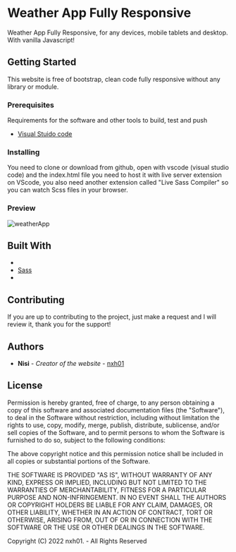 # Weather App Fully Responsive

Weather App Fully Responsive, for any devices, mobile tablets and desktop. With vanilla Javascript!

## Getting Started

This website is free of bootstrap, clean code fully responsive without any library or module.

### Prerequisites

Requirements for the software and other tools to build, test and push

- [Visual Stuido code](https://code.visualstudio.com/)

### Installing

You need to clone or download from github, open with vscode (visual studio code) and the index.html file you need to host it with live server extension on VScode, you also need another extension called "Live Sass Compiler" so you can watch Scss files in your browser.

### Preview
![weatherApp](https://user-images.githubusercontent.com/80894732/174676264-1a0b3d74-f0be-4e2c-b448-0ea26c3d339d.png)

## Built With

- []()
- [Sass]()
- []()

## Contributing

If you are up to contributing to the project, just make a request and I will review it, thank you for the support!

## Authors

- **Nisi** - _Creator of the website_ -
  [nxh01](https://github.com/nxh01)

## License

Permission is hereby granted, free of charge, to any person obtaining a copy
of this software and associated documentation files (the "Software"), to deal
in the Software without restriction, including without limitation the rights
to use, copy, modify, merge, publish, distribute, sublicense, and/or sell
copies of the Software, and to permit persons to whom the Software is
furnished to do so, subject to the following conditions:

The above copyright notice and this permission notice shall be included in all
copies or substantial portions of the Software.

THE SOFTWARE IS PROVIDED "AS IS", WITHOUT WARRANTY OF ANY KIND, EXPRESS OR
IMPLIED, INCLUDING BUT NOT LIMITED TO THE WARRANTIES OF MERCHANTABILITY,
FITNESS FOR A PARTICULAR PURPOSE AND NON-INFRINGEMENT. IN NO EVENT SHALL THE
AUTHORS OR COPYRIGHT HOLDERS BE LIABLE FOR ANY CLAIM, DAMAGES, OR OTHER
LIABILITY, WHETHER IN AN ACTION OF CONTRACT, TORT OR OTHERWISE, ARISING FROM,
OUT OF OR IN CONNECTION WITH THE SOFTWARE OR THE USE OR OTHER DEALINGS IN THE
SOFTWARE.

Copyright (C) 2022 nxh01. - All Rights Reserved
